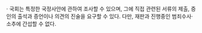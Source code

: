 · 국회는 특정한 국정사안에 관하여 조사할 수 있으며, 그에 직접 관련된 서류의 제출, 증인의 출석과 증언이나 의견의 진술을 요구할 수 있다. 다만, 재판과 진행중인 범죄수사·소추에 간섭할 수 없다.
